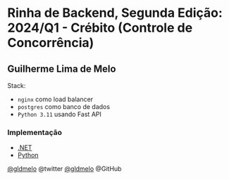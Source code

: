 # Rinha de Backend, Segunda Edição: 2024/Q1 - Crébito (Controle de Concorrência)

## Guilherme Lima de Melo

Stack:
- `nginx` como load balancer
- `postgres` como banco de dados
- `Python 3.11` usando Fast API


### Implementação

* [.NET](https://github.com/gldmelo/rinha-de-backend-2024-q1-poc)
* [Python](https://github.com/gldmelo/rinha-de-backend-2024-q1-py-fast-api)

[@gldmelo](https://twitter.com/gldmelo) @twitter
[@gldmelo](https://github.com/gldmelo) @GitHub
